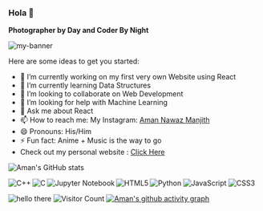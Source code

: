 ### Hola 👋
**Photographer by Day and Coder By Night**

<img src="https://user-images.githubusercontent.com/71788604/132047546-9f9248b9-a7d4-4d01-8f5f-d7cf7f5f76a8.jpg" alt="my-banner"/>


Here are some ideas to get you started:

- 🔭 I’m currently working on my first very own Website using React
- 🌱 I’m currently learning Data Structures 
- 👯 I’m looking to collaborate on Web Development
- 🤔 I’m looking for help with Machine Learning
- 💬 Ask me about React
- 📫 How to reach me: My Instagram: [Aman Nawaz Manjith](https://www.instagram.com/a._.man184/)
- 😄 Pronouns: His/Him
- ⚡ Fun fact: Anime + Music is the way to go
- Check out my personal website : [Click Here](https://amannawazmanjith.github.io/pp.github.io/index.html)


![Aman's GitHub stats](https://github-readme-stats.vercel.app/api?username=AmanNawazManjith&show_icons=true&theme=radical)

<img align="left" alt="C++" src="https://img.shields.io/badge/c++-%2300599C.svg?style=for-the-badge&logo=c%2B%2B&logoColor=white"/>
<img align="left" alt="C" src="https://img.shields.io/badge/c-%2300599C.svg?style=for-the-badge&logo=c&logoColor=white"/>

<img alt="Python" src="https://img.shields.io/badge/python-3670A0?style=for-the-badge&logo=python&logoColor=ffdd54"/>
<img align="left" alt="Jupyter Notebook" src="https://img.shields.io/badge/jupyter-%23FA0F00.svg?style=for-the-badge&logo=jupyter&logoColor=white"/>
<img alt="JavaScript" src="https://img.shields.io/badge/javascript-%23323330.svg?style=for-the-badge&logo=javascript&logoColor=%23F7DF1E"/>
<img align="left" alt="HTML5" src="https://img.shields.io/badge/html5-%23E34F26.svg?style=for-the-badge&logo=html5&logoColor=white"/>
<img alt="CSS3" src="https://img.shields.io/badge/css3-%231572B6.svg?style=for-the-badge&logo=css3&logoColor=white"/>

![hello there](https://komarev.com/ghpvc/?username=AmanNawazManjith&color=blueviolet)
![Visitor Count](https://profile-counter.glitch.me/{AmanNawazManjith}/count.svg)
[![Aman's github activity graph](https://activity-graph.herokuapp.com/graph?username=AmanNawazManjith&theme=react-dark)](https://github.com/AmanNawazManjith/github-readme-activity-graph)

